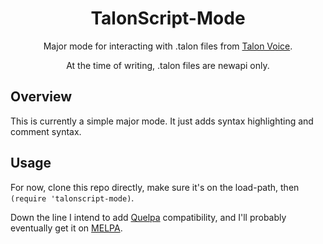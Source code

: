 <h1 align=center>TalonScript-Mode</h1>
<p align=center>Major mode for interacting with .talon files from <a href=https://talonvoice.com/>Talon Voice</a>.</p>

<p align=center>At the time of writing, .talon files are newapi only.</p>

## Overview

This is currently a simple major mode. It just adds syntax highlighting and comment syntax.

## Usage

For now, clone this repo directly, make sure it's on the load-path, then `(require 'talonscript-mode)`. 

Down the line I intend to add [Quelpa](https://github.com/quelpa/quelpa) compatibility, and I'll probably eventually get it on [MELPA](https://melpa.org/).
